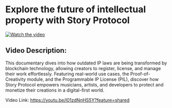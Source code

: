 # Explore the future of intellectual property with Story Protocol

[![Watch the video](https://i.ibb.co/wCSY1Xc/video.jpg)](https://youtu.be/l01zdNnHS5Y?feature=shared)

## Video Description:

This documentary dives into how outdated IP laws are being transformed by blockchain technology, allowing creators to register, license, and manage their work effortlessly. Featuring real-world use cases, the Proof-of-Creativity module, and the Programmable IP License (PIL), discover how Story Protocol empowers musicians, artists, and developers to protect and monetize their creations in a digital-first world.

Video Link: https://youtu.be/l01zdNnHS5Y?feature=shared